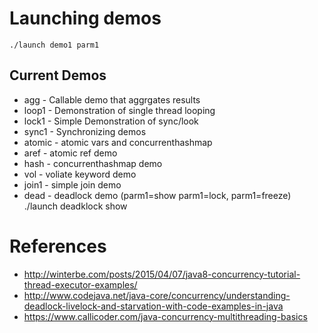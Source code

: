 # Launching demos 

```
./launch demo1 parm1
```

## Current Demos

* agg   - Callable demo that aggrgates results
* loop1 - Demonstration of single thread looping
* lock1 - Simple Demonstration of sync/look 
* sync1 - Synchronizing demos
* atomic - atomic vars and concurrenthashmap
* aref - atomic ref demo
* hash - concurrenthashmap demo
* vol - voliate keyword demo
* join1 - simple join demo
* dead - deadlock demo (parm1=show parm1=lock, parm1=freeze)  ./launch deadklock show



# References
* http://winterbe.com/posts/2015/04/07/java8-concurrency-tutorial-thread-executor-examples/
* http://www.codejava.net/java-core/concurrency/understanding-deadlock-livelock-and-starvation-with-code-examples-in-java
* https://www.callicoder.com/java-concurrency-multithreading-basics

